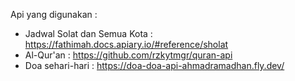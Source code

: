 Api yang digunakan :
 - Jadwal Solat dan Semua Kota  : https://fathimah.docs.apiary.io/#reference/sholat
 - Al-Qur'an                    : https://github.com/rzkytmgr/quran-api
 - Doa sehari-hari              : https://doa-doa-api-ahmadramadhan.fly.dev/

